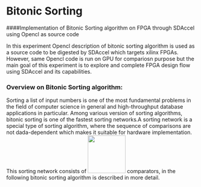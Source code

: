 
# Bitonic Sorting
####Implementation of Bitonic Sorting algorithm on FPGA through SDAccel using Opencl as source code

In this experiment Opencl description of bitonic sorting algorithm is used as a source code to be digested by SDAccel which targets xilinx FPGAs. However, same Opencl code is run on GPU for compariosn purpose but the main goal of this experiment is to explore and complete FPGA design flow using SDAccel and its capabilities.

### Overview on Bitonic Sorting algorithm:

Sorting a list of input numbers is one of the most fundamental problems in the field of computer science in general and high-throughput database applications in particular. Among various version of sorting algorithms, bitonic sorting is one of the fastest sorting networks.A sorting network is a special type of sorting algorithm, where the sequence of comparisons are not dada-dependent which makes it suitable for hardware implementation. This sorting network consists of <img src   = "https://github.com/mediroozmeh/Bitonic-Sorting/blob/master/Figures/latex_df563c4ffd98b71415248b56a1fff45e.png" width="100" hight="100"> comparators, in the following bitonic sorting algorithm is described in more detail.









